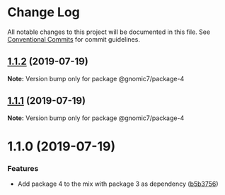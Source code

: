 # Change Log

All notable changes to this project will be documented in this file.
See [Conventional Commits](https://conventionalcommits.org) for commit guidelines.

## [1.1.2](https://github.com/gnomic7/lerna-versioning/compare/@gnomic7/package-4@1.1.1...@gnomic7/package-4@1.1.2) (2019-07-19)

**Note:** Version bump only for package @gnomic7/package-4





## [1.1.1](https://github.com/gnomic7/lerna-versioning/compare/@gnomic7/package-4@1.1.0...@gnomic7/package-4@1.1.1) (2019-07-19)

**Note:** Version bump only for package @gnomic7/package-4





# 1.1.0 (2019-07-19)


### Features

* Add package 4 to the mix with package 3 as dependency ([b5b3756](https://github.com/gnomic7/lerna-versioning/commit/b5b3756))
